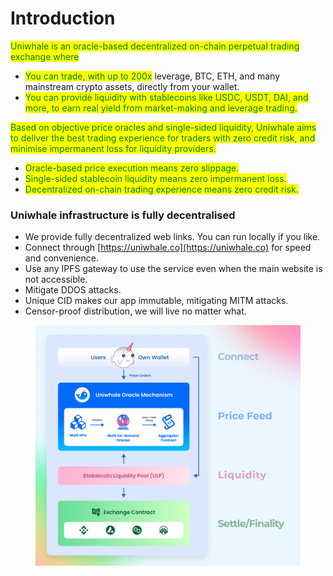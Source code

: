 # Introduction

<mark style="color:green;">Uniwhale is an oracle-based decentralized on-chain perpetual trading exchange where</mark>&#x20;

* <mark style="color:green;">You can trade, with up to 200x</mark> leverage, BTC, ETH, and many mainstream crypto assets, directly from your wallet.
* <mark style="color:green;">You can provide liquidity with stablecoins like USDC, USDT, DAI, and more, to earn real yield from market-making and leverage trading.</mark>

<mark style="color:green;">Based on objective price oracles and single-sided liquidity, Uniwhale aims to deliver the best trading experience for traders with zero credit risk, and minimise impermanent loss for liquidity providers.</mark>

* <mark style="color:green;">Oracle-based price execution means zero slippage.</mark>
* <mark style="color:green;">Single-sided stablecoin liquidity means zero impermanent loss.</mark>
* <mark style="color:green;">Decentralized on-chain trading experience means zero credit risk.</mark>

### Uniwhale infrastructure is fully decentralised

* We provide fully decentralized web links. You can run locally if you like.
* Connect through [https://uniwhale.co](https://uniwhale.co) for speed and convenience.
* Use any IPFS gateway to use the service even when the main website is not accessible.
* Mitigate DDOS attacks.
* Unique CID makes our app immutable, mitigating MITM attacks.
* Censor-proof distribution, we will live no matter what.

<figure><img src=".gitbook/assets/uniwhale_system_intro_chart (1).png" alt=""><figcaption></figcaption></figure>

###

